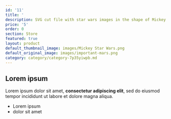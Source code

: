 ```yaml
---
id: '11'
title: '                                                                       Disney Star Wars SVG File'
description: SVG cut file with star wars images in the shape of Mickey Ears
price: '5'
order: 0
section: Store
featured: true
layout: product
default_thumbnail_image: images/Mickey Star Wars.png
default_original_image: images/important-mars.png
category: category/category-7p35yiwpb.md
---
```

## Lorem ipsum

Lorem ipsum dolor sit amet, **consectetur adipiscing elit**, sed do eiusmod tempor incididunt ut labore et dolore magna aliqua.

- Lorem ipsum
- dolor sit amet